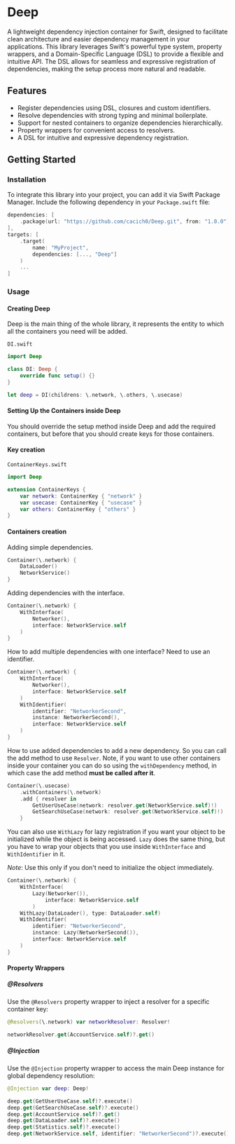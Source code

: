 # Deep

A lightweight dependency injection container for Swift, designed to facilitate clean architecture and easier dependency management in your applications. This library leverages Swift's powerful type system, property wrappers, and a Domain-Specific Language (DSL) to provide a flexible and intuitive API. The DSL allows for seamless and expressive registration of dependencies, making the setup process more natural and readable.

## Features

- Register dependencies using DSL, closures and custom identifiers.
- Resolve dependencies with strong typing and minimal boilerplate.
- Support for nested containers to organize dependencies hierarchically.
- Property wrappers for convenient access to resolvers.
- A DSL for intuitive and expressive dependency registration.

## Getting Started

### Installation

To integrate this library into your project, you can add it via Swift Package Manager. Include the following dependency in your `Package.swift` file:

```swift
dependencies: [
    .package(url: "https://github.com/cacich0/Deep.git", from: "1.0.0")
],
targets: [
    .target(
        name: "MyProject",
        dependencies: [..., "Deep"]
    )
    ...
]
```

### Usage

#### Creating Deep
Deep is the main thing of the whole library, it represents the entity to which all the containers you need will be added.

`DI.swift`
```swift
import Deep

class DI: Deep {
    override func setup() {}
}

let deep = DI(childrens: \.network, \.others, \.usecase)
```

#### Setting Up the Containers inside Deep
You should override the setup method inside Deep and add the required containers, but before that you should create keys for those containers.

#### Key creation
`ContainerKeys.swift`
```swift
import Deep

extension ContainerKeys {
    var network: ContainerKey { "network" }
    var usecase: ContainerKey { "usecase" }
    var others: ContainerKey { "others" }
}
```

#### Containers creation
Adding simple dependencies.
```swift
Container(\.network) {
    DataLoader()
    NetworkService()
}
```
Adding dependencies with the interface.
```swift
Container(\.network) {
    WithInterface(
        Networker(),
        interface: NetworkService.self
    )
}
```
How to add multiple dependencies with one interface? Need to use an identifier.
```swift
Container(\.network) {
    WithInterface(
        Networker(),
        interface: NetworkService.self
    )
    WithIdentifier(
        identifier: "NetworkerSecond",
        instance: NetworkerSecond(),
        interface: NetworkService.self
    )
}
```
How to use added dependencies to add a new dependency.
So you can call the add method to use `Resolver`. Note, if you want to use other containers inside your container you can do so using the `withDependency` method, in which case the add method **must be called after it**.
```swift
Container(\.usecase)
    .withContainers(\.network)
    .add { resolver in
        GetUserUseCase(network: resolver.get(NetworkService.self)!)
        GetSearchUseCase(network: resolver.get(NetworkService.self)!)
    }
```
You can also use `WithLazy` for lazy registration if you want your object to be initialized while the object is being accessed. `Lazy` does the same thing, but you have to wrap your objects that you use inside `WithInterface` and `WithIdentifier` in it.

_Note_: Use this only if you don't need to initialize the object immediately.
```swift
Container(\.network) {
    WithInterface(
        Lazy(Networker()),
            interface: NetworkService.self
        )
    WithLazy(DataLoader(), type: DataLoader.self)
    WithIdentifier(
        identifier: "NetworkerSecond",
        instance: Lazy(NetworkerSecond()),
        interface: NetworkService.self
    )
}
```

#### Property Wrappers
##### @Resolvers
Use the `@Resolvers` property wrapper to inject a resolver for a specific container key:
```swift
@Resolvers(\.network) var networkResolver: Resolver!

networkResolver.get(AccountService.self)?.get()
```
##### @Injection
Use the `@Injection` property wrapper to access the main Deep instance for global dependency resolution:
```swift
@Injection var deep: Deep!

deep.get(GetUserUseCase.self)?.execute()
deep.get(GetSearchUseCase.self)?.execute()
deep.get(AccountService.self)?.get()
deep.get(DataLoader.self)?.execute()
deep.get(Statistics.self)?.execute()
deep.get(NetworkService.self, identifier: "NetworkerSecond")?.execute()
```
